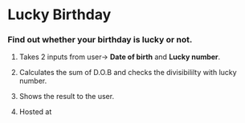 # Lucky Birthday

### Find out whether your birthday is lucky or not.

1. Takes 2 inputs from user-> **Date of birth** and **Lucky number**.

2. Calculates the sum of D.O.B and checks the divisibililty with lucky number.

3. Shows the result to the user.

4. Hosted at
